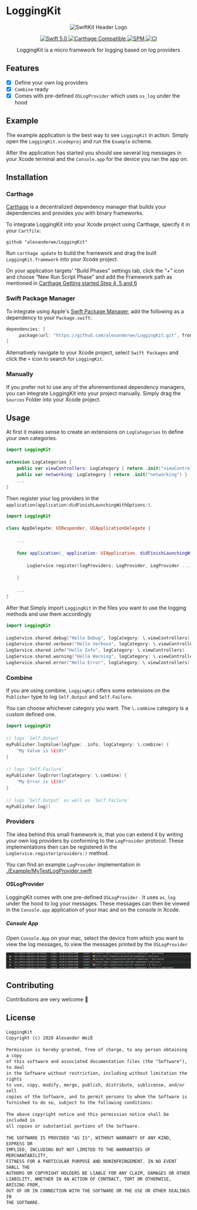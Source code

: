 # LoggingKit

<p align="center">
   <img width="750" src="https://raw.githubusercontent.com/alexanderwe/LoggingKit/master/assets/loggingkit_logo.png" alt="SwiftKit Header Logo">
</p>

<p align="center">
   <a href="https://developer.apple.com/swift/">
      <img src="https://img.shields.io/badge/Swift-5.0-orange.svg?style=flat" alt="Swift 5.0">
   </a>
   <a href="https://github.com/Carthage/Carthage">
      <img src="https://img.shields.io/badge/Carthage-compatible-4BC51D.svg?style=flat" alt="Carthage Compatible">
   </a>
   <a href="https://github.com/apple/swift-package-manager">
      <img src="https://img.shields.io/badge/Swift%20Package%20Manager-compatible-brightgreen.svg" alt="SPM">
   </a>

   <a href="https://github.com/alexanderwe/LoggingKit">
      <img src="https://github.com/alexanderwe/LoggingKit/workflows/CI/badge.svg" alt="CI">
   </a>   
</p>

<p align="center">
LoggingKit is a micro framework for logging based on log providers 
</p>

## Features

- [x] Define your own log providers
- [x] `Combine` ready
- [x] Comes with pre-defined `OSLogProvider` which uses `os_log` under the hood

## Example

The example application is the best way to see `LoggingKit` in action. Simply open the `LoggingKit.xcodeproj` and run the `Example` scheme.

After the application has started you should see several log messages in your Xcode terminal and the `Console.app` for the device you ran the app on.

## Installation

### Carthage

[Carthage](https://github.com/Carthage/Carthage) is a decentralized dependency manager that builds your dependencies and provides you with binary frameworks.

To integrate LoggingKit into your Xcode project using Carthage, specify it in your `Cartfile`:

```
github "alexanderwe/LoggingKit"
```

Run `carthage update` to build the framework and drag the built `LoggingKit.framework` into your Xcode project.

On your application targets’ “Build Phases” settings tab, click the “+” icon and choose “New Run Script Phase” and add the Framework path as mentioned in [Carthage Getting started Step 4, 5 and 6](https://github.com/Carthage/Carthage/blob/master/README.md#if-youre-building-for-ios-tvos-or-watchos)

### Swift Package Manager

To integrate using Apple's [Swift Package Manager](https://swift.org/package-manager/), add the following as a dependency to your `Package.swift`:

```swift
dependencies: [
    .package(url: "https://github.com/alexanderwe/LoggingKit.git", from: "2.0.0")
]
```

Alternatively navigate to your Xcode project, select `Swift Packages` and click the `+` icon to search for `LoggingKit`.

### Manually

If you prefer not to use any of the aforementioned dependency managers, you can integrate LoggingKit into your project manually. Simply drag the `Sources` Folder into your Xcode project.

## Usage

At first it makes sense to create an extensions on `LogCategories` to define your own categories.

```swift
import LoggingKit

extension LogCategories {
    public var viewControllers: LogCategory { return .init("viewControllers") }
    public var networking: LogCategory { return .init("networking") }
    ...
}
```

Then register your log providers in the `application(application:didFinishLaunchingWithOptions:)`.

```swift
import LoggingKit

class AppDelegate: UIResponder, UIApplicationDelegate {

    ...

    func application(_ application: UIApplication, didFinishLaunchingWithOptions launchOptions:[UIApplication.LaunchOptionsKey: Any]?) -> Bool {

        LogService.register(logProviders: LogProvider, LogProvider ...)

    }

    ...
}
```

After that Simply import `LoggingKit` in the files you want to use the logging methods and use them accordingly

```swift
import LoggingKit

LogService.shared.debug("Hello Debug", logCategory: \.viewControllers)
LogService.shared.verbose("Hello Verbose", logCategory: \.viewControllers)
LogService.shared.info("Hello Info", logCategory: \.viewControllers)
LogService.shared.warning("Hello Warning", logCategory: \.viewControllers)
LogService.shared.error("Hello Error", logCategory: \.viewControllers)

```

### Combine

If you are using combine, `LoggingKit` offers some extensions on the `Publisher` type to log `Self.Output` and `Self.Failure`.

You can choose whichever category you want. The `\.combine` category is a custom defined one.

```swift
import LoggingKit

// logs `Self.Output`
myPublisher.logValue(logType: .info, logCategory: \.combine) {
    "My Value is \($0)"
}

// logs `Self.Failure`
myPublisher.logError(logCategory: \.combine) {
    "My Error is \($0)"
}

// logs `Self.Output` as well as `Self.Failure`
myPublisher.log()
```

### Providers

The idea behind this small framework is, that you can extend it by writing your own log providers by conforming to the `LogProvider` protocol. These implementations then can be registered in the `LogService.register(providers:)` method.

You can find an example `LogProvider` implementation in [./Example/MyTestLogProvider.swift](./Example/MyTestLogProvider.swift)

#### OSLogProvider

LoggingKit comes with one pre-defined `OSLogProvider` . It uses `os_log` under the hood to log your messages. These messages can then be viewed in the `Console.app` application of your mac and on the console in Xcode.

##### Console App

Open `Console.App` on your mac, select the device from which you want to view the log messages, to view the messages printed by the `OSLogProvider`

![Console App Screenshot](./assets/console_screenshot.png)

## Contributing

Contributions are very welcome 🙌

## License

```
LoggingKit
Copyright (c) 2020 Alexander Weiß

Permission is hereby granted, free of charge, to any person obtaining a copy
of this software and associated documentation files (the "Software"), to deal
in the Software without restriction, including without limitation the rights
to use, copy, modify, merge, publish, distribute, sublicense, and/or sell
copies of the Software, and to permit persons to whom the Software is
furnished to do so, subject to the following conditions:

The above copyright notice and this permission notice shall be included in
all copies or substantial portions of the Software.

THE SOFTWARE IS PROVIDED "AS IS", WITHOUT WARRANTY OF ANY KIND, EXPRESS OR
IMPLIED, INCLUDING BUT NOT LIMITED TO THE WARRANTIES OF MERCHANTABILITY,
FITNESS FOR A PARTICULAR PURPOSE AND NONINFRINGEMENT. IN NO EVENT SHALL THE
AUTHORS OR COPYRIGHT HOLDERS BE LIABLE FOR ANY CLAIM, DAMAGES OR OTHER
LIABILITY, WHETHER IN AN ACTION OF CONTRACT, TORT OR OTHERWISE, ARISING FROM,
OUT OF OR IN CONNECTION WITH THE SOFTWARE OR THE USE OR OTHER DEALINGS IN
THE SOFTWARE.
```
